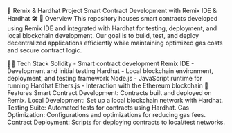 🚀 Remix & Hardhat Project
Smart Contract Development with Remix IDE & Hardhat 🛠️
📖 Overview
This repository houses smart contracts developed using Remix IDE and integrated with Hardhat for testing, deployment, and local blockchain development. Our goal is to build, test, and deploy decentralized applications efficiently while maintaining optimized gas costs and secure contract logic.

🧑‍💻 Tech Stack
Solidity - Smart contract development
Remix IDE - Development and initial testing
Hardhat - Local blockchain environment, deployment, and testing framework
Node.js - JavaScript runtime for running Hardhat
Ethers.js - Interaction with the Ethereum blockchain
🚀 Features
Smart Contract Development: Contracts built and deployed on Remix.
Local Development: Set up a local blockchain network with Hardhat.
Testing Suite: Automated tests for contracts using Hardhat.
Gas Optimization: Configurations and optimizations for reducing gas fees.
Contract Deployment: Scripts for deploying contracts to local/test networks.
